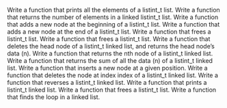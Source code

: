 Write a function that prints all the elements of a listint_t list.
Write a function that returns the number of elements in a linked listint_t list.
Write a function that adds a new node at the beginning of a listint_t list.
Write a function that adds a new node at the end of a listint_t list.
Write a function that frees a listint_t list.
Write a function that frees a listint_t list.
Write a function that deletes the head node of a listint_t linked list, and returns the head node’s data (n).
Write a function that returns the nth node of a listint_t linked list.
Write a function that returns the sum of all the data (n) of a listint_t linked list.
Write a function that inserts a new node at a given position.
Write a function that deletes the node at index index of a listint_t linked list.
Write a function that reverses a listint_t linked list.
Write a function that prints a listint_t linked list.
Write a function that frees a listint_t list.
Write a function that finds the loop in a linked list.

